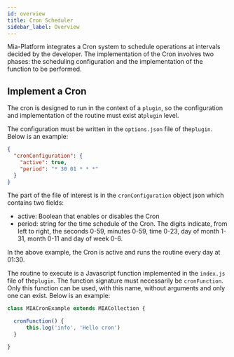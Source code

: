 ```yaml
---
id: overview
title: Cron Scheduler
sidebar_label: Overview
---
```

Mia-Platform integrates a Cron system to schedule operations at intervals decided by the developer.
The implementation of the Cron involves two phases: the scheduling configuration and the implementation of the function to be performed.

## Implement a Cron

The cron is designed to run in the context of a `plugin`, so the configuration and implementation of the routine must exist at`plugin` level.

The configuration must be written in the `options.json` file of the`plugin`. Below is an example:

```json
{
  "cronConfiguration": {
    "active": true,
    "period": "* 30 01 * * *"
  }
}
```

The part of the file of interest is in the `cronConfiguration` object json which contains two fields:

* active: Boolean that enables or disables the Cron
* period: string for the time schedule of the Cron. The digits indicate, from left to right, the seconds 0-59, minutes 0-59, time 0-23, day of month 1-31, month 0-11 and day of week 0-6.

In the above example, the Cron is active and runs the routine every day at 01:30.

The routine to execute is a Javascript function implemented in the `index.js` file of the`plugin`. The function signature must necessarily be `cronFunction`. Only this function can be used, with this name, without arguments and only one can exist.
Below is an example:

```js
class MIACronExample extends MIACollection {

  cronFunction() {
      this.log('info', 'Hello cron')
  }

}
```
